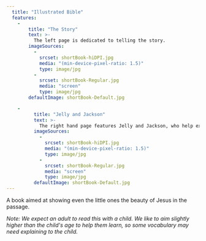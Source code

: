 ```yaml
---
  title: "Illustrated Bible"
  features:
    -
        title: "The Story"
        text: >-
          The left page is dedicated to telling the story.
        imageSources:
          -
            srcset: shortBook-hiDPI.jpg
            media: "(min-device-pixel-ratio: 1.5)"
            type: image/jpg
          -
            srcset: shortBook-Regular.jpg
            media: "screen"
            type: image/jpg
        defaultImage: shortBook-Default.jpg

    -
          title: "Jelly and Jackson"
          text: >-
            The right hand page features Jelly and Jackson, who help explain the passage deeper and model good questions to ask of the Bible.
          imageSources:
            -
              srcset: shortBook-hiDPI.jpg
              media: "(min-device-pixel-ratio: 1.5)"
              type: image/jpg
            -
              srcset: shortBook-Regular.jpg
              media: "screen"
              type: image/jpg
          defaultImage: shortBook-Default.jpg
---
```

A book aimed at showing even the little ones the beauty of Jesus in the passage.

*Note: We expect an adult to read this with a child. We like to aim slightly higher than the child's age to help them learn, so some vocabulary may need explaining to the child.*

